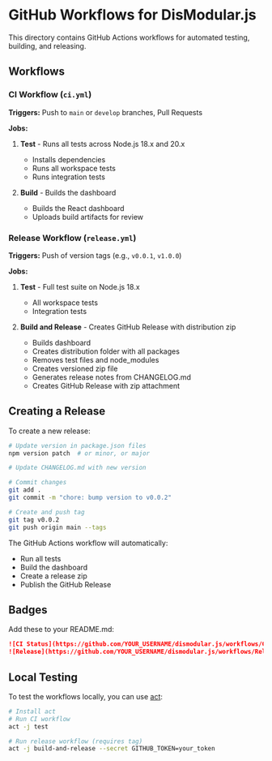 # GitHub Workflows for DisModular.js

This directory contains GitHub Actions workflows for automated testing, building, and releasing.

## Workflows

### CI Workflow (`ci.yml`)

**Triggers:** Push to `main` or `develop` branches, Pull Requests

**Jobs:**
1. **Test** - Runs all tests across Node.js 18.x and 20.x
   - Installs dependencies
   - Runs all workspace tests
   - Runs integration tests
   
2. **Build** - Builds the dashboard
   - Builds the React dashboard
   - Uploads build artifacts for review

### Release Workflow (`release.yml`)

**Triggers:** Push of version tags (e.g., `v0.0.1`, `v1.0.0`)

**Jobs:**
1. **Test** - Full test suite on Node.js 18.x
   - All workspace tests
   - Integration tests
   
2. **Build and Release** - Creates GitHub Release with distribution zip
   - Builds dashboard
   - Creates distribution folder with all packages
   - Removes test files and node_modules
   - Creates versioned zip file
   - Generates release notes from CHANGELOG.md
   - Creates GitHub Release with zip attachment

## Creating a Release

To create a new release:

```bash
# Update version in package.json files
npm version patch  # or minor, or major

# Update CHANGELOG.md with new version

# Commit changes
git add .
git commit -m "chore: bump version to v0.0.2"

# Create and push tag
git tag v0.0.2
git push origin main --tags
```

The GitHub Actions workflow will automatically:
- Run all tests
- Build the dashboard
- Create a release zip
- Publish the GitHub Release

## Badges

Add these to your README.md:

```markdown
![CI Status](https://github.com/YOUR_USERNAME/dismodular.js/workflows/CI%20-%20Test%20%26%20Build/badge.svg)
![Release](https://github.com/YOUR_USERNAME/dismodular.js/workflows/Release/badge.svg)
```

## Local Testing

To test the workflows locally, you can use [act](https://github.com/nektos/act):

```bash
# Install act
# Run CI workflow
act -j test

# Run release workflow (requires tag)
act -j build-and-release --secret GITHUB_TOKEN=your_token
```

